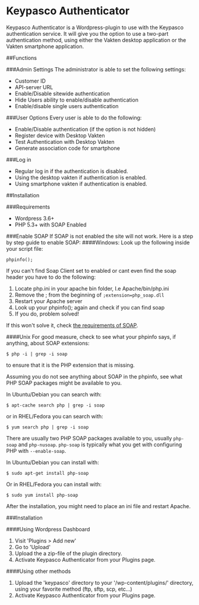 Keypasco Authenticator
======================

Keypasco Authenticator is a Wordpress-plugin to use with the Keypasco authentication service. 
It will give you the option to use a two-part authentication method, using either the Vakten 
desktop application or the Vakten smartphone application.

##Functions

###Admin Settings
The administrator is able to set the following settings: 

 * Customer ID
 * API-server URL
 * Enable/Disable sitewide authentication
 * Hide Users ability to enable/disable authentication
 * Enable/disable single users authentication
 
###User Options
Every user is able to do the following: 

 * Enable/Disable authentication (if the option is not hidden)
 * Register device with Desktop Vakten
 * Test Authentication with Desktop Vakten
 * Generate association code for smartphone

###Log in
 * Regular log in if the authentication is disabled.
 * Using the desktop vakten if authentication is enabled.
 * Using smartphone vakten if authentication is enabled.
 
##Installation
 
###Requirements
 * Wordpress 3.6+
 * PHP 5.3+ with SOAP Enabled
 
###Enable SOAP
If SOAP is not enabled the site will not work. Here is a step by step guide to enable SOAP:
####Windows:
Look up the following inside your script file:

	phpinfo();
	
If you can't find Soap Client set to enabled or cant even find the soap header you have to do the following:

 1. Locate php.ini in your apache bin folder, I.e Apache/bin/php.ini
 2. Remove the ; from the beginning of `;extension=php_soap.dll`
 3. Restart your Apache server
 4. Look up your phpinfo(); again and check if you can find soap
 5. If you do, problem solved!
 
If this won't solve it, check [the requirements of SOAP](http://php.net/manual/en/soap.requirements.php).
 
####Unix
For good measure, check to see what your phpinfo says, if anything, about SOAP extensions:

    $ php -i | grep -i soap

to ensure that it is the PHP extension that is missing.

Assuming you do not see anything about SOAP in the phpinfo, see what PHP SOAP packages might be available to you.

In Ubuntu/Debian you can search with:

    $ apt-cache search php | grep -i soap

or in RHEL/Fedora you can search with:

    $ yum search php | grep -i soap

There are usually two PHP SOAP packages available to you, usually `php-soap` and `php-nusoap`. `php-soap` is typically what you get with configuring PHP with `--enable-soap`.

In Ubuntu/Debian you can install with:

    $ sudo apt-get install php-soap

Or in RHEL/Fedora you can install with:

    $ sudo yum install php-soap

After the installation, you might need to place an ini file and restart Apache.

###Installation

####Using Wordpress Dashboard
 1. Visit 'Plugins > Add new'
 2. Go to 'Upload'
 3. Upload the a zip-file of the plugin directory.
 4. Activate Keypasco Authenticator from your Plugins page.
 
####Using other methods
 1. Upload the 'keypasco' directory to your '/wp-content/plugins/' directory, using your favorite method (ftp, sftp, scp, etc...)
 2. Activate Keypasco Authenticator from your Plugins page.
 
 
